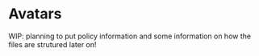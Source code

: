 # Avatars

WIP: planning to put policy information and some information on how the files are strutured later on!
